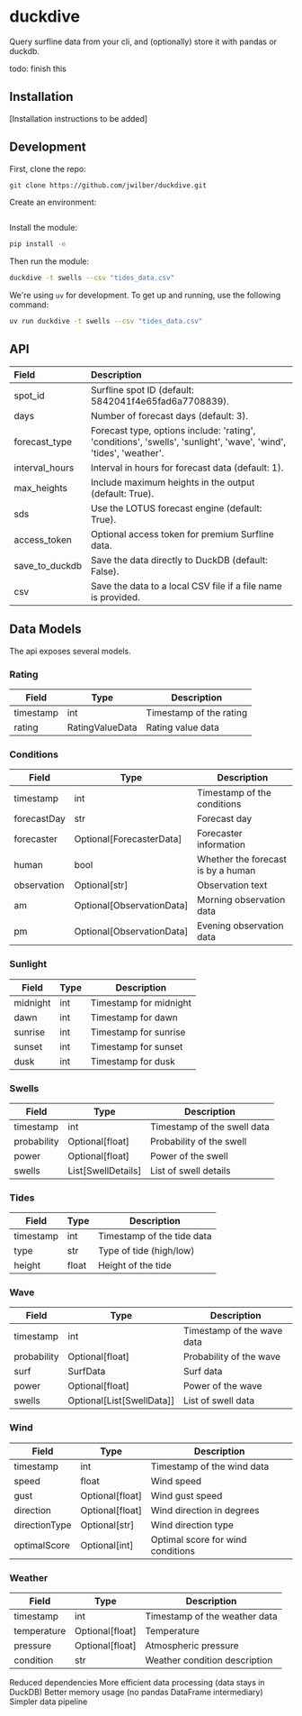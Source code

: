 # duckdive

Query surfline data from your cli, and (optionally) store it with pandas or duckdb.

todo: finish this

## Installation

[Installation instructions to be added]


## Development

First, clone the repo:

```bash
git clone https://github.com/jwilber/duckdive.git
```

Create an environment:
```bash
```

Install the module:
```bash
pip install -e
```

Then run the module:
```bash
duckdive -t swells --csv "tides_data.csv"
```

We're using `uv` for development. To get up and running, use the following command:

```bash
uv run duckdive -t swells --csv "tides_data.csv"
```

## API

| Field          | Description                                                                                                       |
| :------------- | :---------------------------------------------------------------------------------------------------------------- |
| spot_id        | Surfline spot ID (default: 5842041f4e65fad6a7708839).                                                             |
| days           | Number of forecast days (default: 3).                                                                             |
| forecast_type  | Forecast type, options include: 'rating', 'conditions', 'swells', 'sunlight', 'wave', 'wind', 'tides', 'weather'. |
| interval_hours | Interval in hours for forecast data (default: 1).                                                                 |
| max_heights    | Include maximum heights in the output (default: True).                                                            |
| sds            | Use the LOTUS forecast engine (default: True).                                                                    |
| access_token   | Optional access token for premium Surfline data.                                                                  |
| save_to_duckdb | Save the data directly to DuckDB (default: False).                                                                |
| csv            | Save the data to a local CSV file if a file name is provided.                                                     |

## Data Models

The api exposes several models.

### Rating

| Field     | Type            | Description             |
| --------- | --------------- | ----------------------- |
| timestamp | int             | Timestamp of the rating |
| rating    | RatingValueData | Rating value data       |

### Conditions

| Field       | Type                      | Description                        |
| ----------- | ------------------------- | ---------------------------------- |
| timestamp   | int                       | Timestamp of the conditions        |
| forecastDay | str                       | Forecast day                       |
| forecaster  | Optional[ForecasterData]  | Forecaster information             |
| human       | bool                      | Whether the forecast is by a human |
| observation | Optional[str]             | Observation text                   |
| am          | Optional[ObservationData] | Morning observation data           |
| pm          | Optional[ObservationData] | Evening observation data           |

### Sunlight

| Field    | Type | Description            |
| -------- | ---- | ---------------------- |
| midnight | int  | Timestamp for midnight |
| dawn     | int  | Timestamp for dawn     |
| sunrise  | int  | Timestamp for sunrise  |
| sunset   | int  | Timestamp for sunset   |
| dusk     | int  | Timestamp for dusk     |

### Swells

| Field       | Type               | Description                 |
| ----------- | ------------------ | --------------------------- |
| timestamp   | int                | Timestamp of the swell data |
| probability | Optional[float]    | Probability of the swell    |
| power       | Optional[float]    | Power of the swell          |
| swells      | List[SwellDetails] | List of swell details       |

### Tides

| Field     | Type  | Description                |
| --------- | ----- | -------------------------- |
| timestamp | int   | Timestamp of the tide data |
| type      | str   | Type of tide (high/low)    |
| height    | float | Height of the tide         |

### Wave

| Field       | Type                      | Description                |
| ----------- | ------------------------- | -------------------------- |
| timestamp   | int                       | Timestamp of the wave data |
| probability | Optional[float]           | Probability of the wave    |
| surf        | SurfData                  | Surf data                  |
| power       | Optional[float]           | Power of the wave          |
| swells      | Optional[List[SwellData]] | List of swell data         |

### Wind

| Field         | Type            | Description                       |
| ------------- | --------------- | --------------------------------- |
| timestamp     | int             | Timestamp of the wind data        |
| speed         | float           | Wind speed                        |
| gust          | Optional[float] | Wind gust speed                   |
| direction     | Optional[float] | Wind direction in degrees         |
| directionType | Optional[str]   | Wind direction type               |
| optimalScore  | Optional[int]   | Optimal score for wind conditions |

### Weather

| Field       | Type            | Description                   |
| ----------- | --------------- | ----------------------------- |
| timestamp   | int             | Timestamp of the weather data |
| temperature | Optional[float] | Temperature                   |
| pressure    | Optional[float] | Atmospheric pressure          |
| condition   | str             | Weather condition description |


Reduced dependencies
More efficient data processing (data stays in DuckDB)
Better memory usage (no pandas DataFrame intermediary)
Simpler data pipeline
